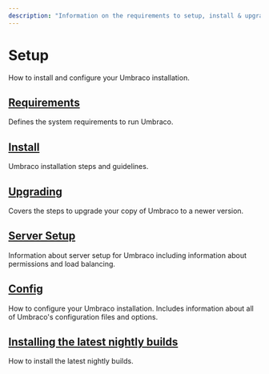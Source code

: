 ```yaml
---
description: "Information on the requirements to setup, install & upgrade Umbraco"
---
```


# Setup

How to install and configure your Umbraco installation.

## [Requirements](requirements.md)

Defines the system requirements to run Umbraco.

## [Install](install/README.md)

Umbraco installation steps and guidelines.

## [Upgrading](upgrading/README.md)

Covers the steps to upgrade your copy of Umbraco to a newer version.

## [Server Setup](server-setup/README.md)

Information about server setup for Umbraco including information about permissions and load balancing.

## [Config](../../reference/configuration/README.md)

How to configure your Umbraco installation. Includes information about all of Umbraco's configuration files and options.

## [Installing the latest nightly builds](install/installing-nightly-builds.md)

How to install the latest nightly builds.
